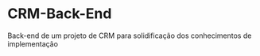 # CRM-Back-End
Back-end de um projeto de CRM para solidificação dos conhecimentos de implementação 
